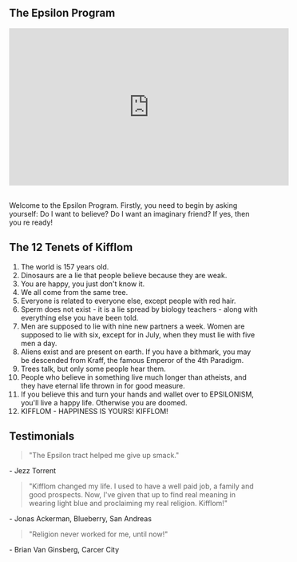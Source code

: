 ## The Epsilon Program
<p align="center"><iframe width="560" height="315" src="https://www.youtube.com/embed/LpJXzvrRKT8?rel=0&amp;showinfo=0" frameborder="0" allow="autoplay; encrypted-media" allowfullscreen></iframe></p>
<br>
Welcome to the Epsilon Program. Firstly, you need to begin by asking yourself: Do I want to believe? Do I want an imaginary friend? If yes, then you re ready! 


## The 12 Tenets of Kifflom
1. The world is 157 years old.
2. Dinosaurs are a lie that people believe because they are weak.
3. You are happy, you just don't know it.
4. We all come from the same tree.
5. Everyone is related to everyone else, except people with red hair.
6. Sperm does not exist - it is a lie spread by biology teachers - along with everything else you have been told.
7. Men are supposed to lie with nine new partners a week. Women are supposed to lie with six, except for in July, when they must lie with five men a day.
8. Aliens exist and are present on earth. If you have a bithmark, you may be descended from Kraff, the famous Emperor of the 4th Paradigm.
9. Trees talk, but only some people hear them.
10. People who believe in something live much longer than atheists, and they have eternal life thrown in for good measure.
11. If you believe this and turn your hands and wallet over to EPSILONISM, you'll live a happy life. Otherwise you are doomed.
12. KIFFLOM - HAPPINESS IS YOURS! KIFFLOM!

## Testimonials
<blockquote> "The Epsilon tract helped me give up smack."</blockquote>
- Jezz Torrent


<blockquote> "Kifflom changed my life.  I used to have a well paid job, a family and good prospects.  Now, I've given that up to find real meaning in wearing light blue and proclaiming my real religion. Kifflom!"</blockquote>
- Jonas Ackerman, Blueberry, San Andreas


<blockquote> "Religion never worked for me, until now!"</blockquote>
- Brian Van Ginsberg, Carcer City
